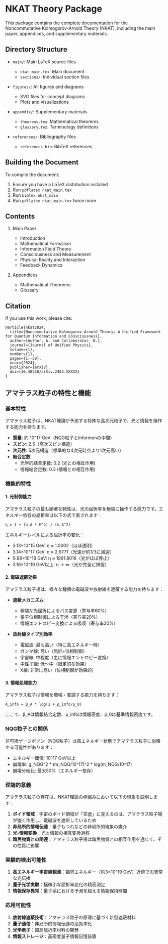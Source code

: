 # NKAT Theory Package

This package contains the complete documentation for the Noncommutative Kolmogorov-Arnold Theory (NKAT), including the main paper, appendices, and supplementary materials.

## Directory Structure

- `main/`: Main LaTeX source files
  - `nkat_main.tex`: Main document
  - `sections/`: Individual section files

- `figures/`: All figures and diagrams
  - SVG files for concept diagrams
  - Plots and visualizations

- `appendix/`: Supplementary materials
  - `theorems.tex`: Mathematical theorems
  - `glossary.tex`: Terminology definitions

- `references/`: Bibliography files
  - `references.bib`: BibTeX references

## Building the Document

To compile the document:

1. Ensure you have a LaTeX distribution installed
2. Run `pdflatex nkat_main.tex`
3. Run `bibtex nkat_main`
4. Run `pdflatex nkat_main.tex` twice more

## Contents

1. Main Paper
   - Introduction
   - Mathematical Formalism
   - Information Field Theory
   - Consciousness and Measurement
   - Physical Reality and Interaction
   - Feedback Dynamics

2. Appendices
   - Mathematical Theorems
   - Glossary

## Citation

If you use this work, please cite:
```
@article{nkat2024,
  title={Noncommutative Kolmogorov-Arnold Theory: A Unified Framework for Quantum Information and Consciousness},
  author={Author, A. and Collaborator, B.},
  journal={Journal of Unified Physics},
  volume={1},
  number={1},
  pages={1--50},
  year={2024},
  publisher={arXiv},
  doi={10.48550/arXiv.2403.XXXXX}
}
```

## アマテラス粒子の特性と機能

### 基本特性

アマテラス粒子は、NKAT理論が予測する特殊な高次元粒子で、光と情報を操作する能力を持ちます。

- **質量**: 約 10^17 GeV（NQG粒子とInformonの中間）
- **スピン**: 2.5（高次スピン構造）
- **次元性**: 5次元構造（標準的な4次元時空より1次元高い）
- **結合定数**:
  - 光学的結合定数: 0.2 (光との相互作用)
  - 情報結合定数: 0.3 (情報との相互作用)

### 機能的特性

#### 1. 光制御能力

アマテラス粒子の最も顕著な特性は、光の屈折率を極端に操作する能力です。エネルギー依存の屈折率は以下の式で表されます：

```
η = 1 + (α_A * E^2) / (m_A^2)
```

エネルギーレベルによる屈折率の変化：
- 3.13×10^15 GeV: η ≈ 1.0002（ほぼ透明）
- 3.14×10^17 GeV: η ≈ 2.9771（光速が約1/3に減速）
- 9.98×10^18 GeV: η ≈ 1991.8016（光がほぼ停止）
- 3.16×10^19 GeV以上: η → ∞（光が完全に捕捉）

#### 2. 電磁遮蔽効果

アマテラス粒子場は、様々な種類の電磁波や放射線を遮蔽する能力を持ちます：

- **遮蔽メカニズム**:
  - 極端な光屈折によるパス変更（寄与率60%）
  - 量子位相制御による干渉（寄与率20%）
  - 情報エントロピー変換による吸収（寄与率20%）

- **放射線タイプ別効率**:
  - 電磁波: 最も高い（特に高エネルギー時）
  - ガンマ線: 高い（屈折+位相制御）
  - 宇宙線: 中程度（主に情報エントロピー変換）
  - 中性子線: 低～中（限定的な効果）
  - X線: 非常に高い（位相制御が効果的）

#### 3. 情報処理能力

アマテラス粒子は情報を増幅・変調する能力を持ちます：

```
A_info = β_A * log(1 + ρ_info/ρ_0)
```

ここで、β_Aは情報結合定数、ρ_infoは情報密度、ρ_0は基準情報密度です。

### NQG粒子との関係

非可換ゲージボソン（NQG粒子）は高エネルギー状態でアマテラス粒子に崩壊する可能性があります：

- エネルギー閾値: 10^17 GeV以上
- 崩壊率: g_NQG^2 * (m_NQG/10^17)^2 * log(m_NQG/10^17)
- 崩壊分岐比: 最大50%（エネルギー依存）

### 理論的意義

アマテラス粒子の存在は、NKAT理論の枠組みにおいて以下の現象を説明します：

1. **ボイド領域**：宇宙のボイド領域が「空虚」に見えるのは、アマテラス粒子場が強く作用し、電磁波を遮断しているため
2. **非局所的情報伝達**：量子もつれなどの非局所的現象の媒介
3. **光-情報変換**：光と情報の相互変換過程
4. **暗黒物質との関連**：アマテラス粒子場は暗黒物質との相互作用を通じて、その性質に影響

### 実験的検出可能性

1. **高エネルギー宇宙線観測**：臨界エネルギー（約3×10^19 GeV）近傍での異常な光伝播
2. **量子光学実験**：極微小な屈折率変化の精密測定
3. **情報保存異常**：量子系における予測を超える情報保持時間

### 応用可能性

1. **放射線遮蔽技術**：アマテラス粒子の原理に基づく新型遮蔽材料
2. **量子通信**：非局所的情報伝達の高効率化
3. **光学素子**：超高屈折率材料の開発
4. **情報ストレージ**：高密度量子情報記憶装置 
